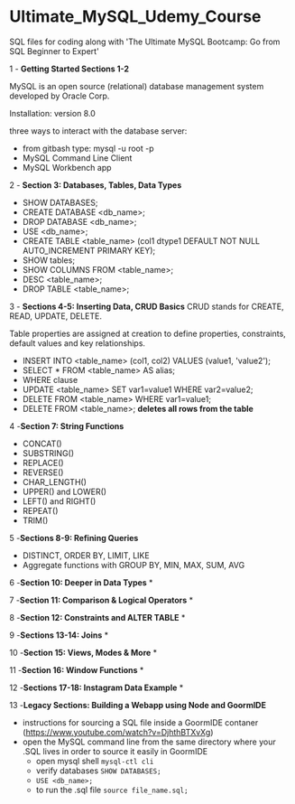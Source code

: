 # Ultimate_MySQL_Udemy_Course

SQL files for coding along with 'The Ultimate MySQL Bootcamp: Go from SQL Beginner to Expert'

1 - **Getting Started Sections 1-2**

MySQL is an open source (relational) database management system developed by Oracle Corp.

  Installation: version 8.0

  three ways to interact with the database server:
  - from gitbash type:  mysql -u root -p
  - MySQL Command Line Client 
  - MySQL Workbench app

2 - **Section 3: Databases, Tables, Data Types**

* SHOW DATABASES;
* CREATE DATABASE <db_name>;
* DROP DATABASE <db_name>;
* USE <db_name>;
* CREATE TABLE <table_name> (col1 dtype1 DEFAULT NOT NULL AUTO_INCREMENT PRIMARY KEY);
* SHOW tables;
* SHOW COLUMNS FROM <table_name>;
* DESC <table_name>;
* DROP TABLE <table_name>;

3 - **Sections 4-5: Inserting Data, CRUD Basics**
CRUD stands for CREATE, READ, UPDATE, DELETE.

Table properties are assigned at creation to define properties, constraints, default values and key relationships.  

* INSERT INTO <table_name> (col1, col2) VALUES (value1, 'value2');
* SELECT * FROM <table_name> AS alias;
* WHERE clause
* UPDATE <table_name> SET var1=value1 WHERE var2=value2;
* DELETE FROM <table_name> WHERE var1=value1;
* DELETE FROM <table_name>;  **deletes all rows from the table**

4 -**Section 7: String Functions**

* CONCAT()
* SUBSTRING()
* REPLACE()
* REVERSE()
* CHAR_LENGTH()
* UPPER() and LOWER()
* LEFT() and RIGHT()
* REPEAT()
* TRIM()

5 -**Sections 8-9: Refining Queries**
* DISTINCT, ORDER BY, LIMIT, LIKE
* Aggregate functions with GROUP BY, MIN, MAX, SUM, AVG

6 -**Section 10: Deeper in Data Types**
* 

7 -**Section 11: Comparison & Logical Operators**
* 

8 -**Section 12: Constraints and ALTER TABLE**
* 

9 -**Sections 13-14: Joins**
* 

10 -**Section 15: Views, Modes & More**
* 

11 -**Section 16: Window Functions**
* 

12 -**Sections 17-18: Instagram Data Example**
* 

13 -**Legacy Sections: Building a Webapp using Node and GoormIDE**
* instructions for sourcing a SQL file inside a GoormIDE contaner (https://www.youtube.com/watch?v=DjhthBTXvXg)
* open the MySQL command line from the same directory where your .SQL lives in order to source it easily in GoormIDE
  * open mysql shell `mysql-ctl cli`
  * verify databases `SHOW DATABASES;`
  * `USE <db_name>;`
  * to run the .sql file `source file_name.sql;`
